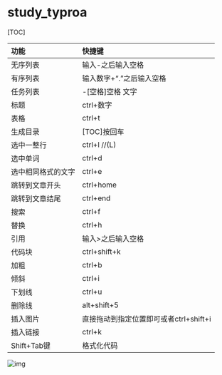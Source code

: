 # study_typroa

[TOC]

| 功能               | 快捷键                                 |
| :----------------- | :------------------------------------- |
| 无序列表           | 输入-之后输入空格                      |
| 有序列表           | 输入数字+“.”之后输入空格               |
| 任务列表           | -[空格]空格 文字                       |
| 标题               | ctrl+数字                              |
| 表格               | ctrl+t                                 |
| 生成目录           | [TOC]按回车                            |
| 选中一整行         | ctrl+l      //(L)                      |
| 选中单词           | ctrl+d                                 |
| 选中相同格式的文字 | ctrl+e                                 |
| 跳转到文章开头     | ctrl+home                              |
| 跳转到文章结尾     | ctrl+end                               |
| 搜索               | ctrl+f                                 |
| 替换               | ctrl+h                                 |
| 引用               | 输入>之后输入空格                      |
| 代码块             | ctrl+shift+k                           |
| 加粗               | ctrl+b                                 |
| 倾斜               | ctrl+i                                 |
| 下划线             | ctrl+u                                 |
| 删除线             | alt+shift+5                            |
| 插入图片           | 直接拖动到指定位置即可或者ctrl+shift+i |
| 插入链接           | ctrl+k                                 |
| Shift+Tab键        | 格式化代码                             |

 ![img](https://upload-images.jianshu.io/upload_images/4165809-6ac7bb14f492e928?imageMogr2/auto-orient/strip|imageView2/2/w/697/format/webp) 